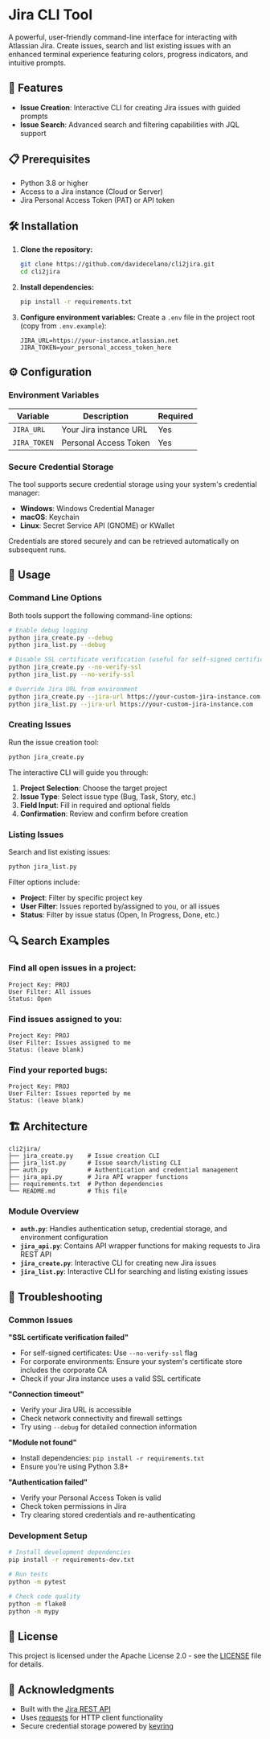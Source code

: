 # Jira CLI Tool

A powerful, user-friendly command-line interface for interacting with Atlassian Jira. Create issues, search and list existing issues with an enhanced terminal experience featuring colors, progress indicators, and intuitive prompts.

## 🚀 Features

- **Issue Creation**: Interactive CLI for creating Jira issues with guided prompts
- **Issue Search**: Advanced search and filtering capabilities with JQL support


## 📋 Prerequisites

- Python 3.8 or higher
- Access to a Jira instance (Cloud or Server)
- Jira Personal Access Token (PAT) or API token

## 🛠️ Installation

1. **Clone the repository:**
	```bash
	git clone https://github.com/davidecelano/cli2jira.git
	cd cli2jira
	```

2. **Install dependencies:**
	```bash
	pip install -r requirements.txt
	```

3. **Configure environment variables:**
	Create a `.env` file in the project root (copy from `.env.example`):
	```env
	JIRA_URL=https://your-instance.atlassian.net
	JIRA_TOKEN=your_personal_access_token_here
	```

## ⚙️ Configuration

### Environment Variables

| Variable | Description | Required |
|----------|-------------|----------|
| `JIRA_URL` | Your Jira instance URL | Yes |
| `JIRA_TOKEN` | Personal Access Token | Yes |

### Secure Credential Storage

The tool supports secure credential storage using your system's credential manager:

- **Windows**: Windows Credential Manager
- **macOS**: Keychain
- **Linux**: Secret Service API (GNOME) or KWallet

Credentials are stored securely and can be retrieved automatically on subsequent runs.

## 📖 Usage

### Command Line Options

Both tools support the following command-line options:

```bash
# Enable debug logging
python jira_create.py --debug
python jira_list.py --debug

# Disable SSL certificate verification (useful for self-signed certificates)
python jira_create.py --no-verify-ssl
python jira_list.py --no-verify-ssl

# Override Jira URL from environment
python jira_create.py --jira-url https://your-custom-jira-instance.com
python jira_list.py --jira-url https://your-custom-jira-instance.com

```

### Creating Issues

Run the issue creation tool:

```bash
python jira_create.py
```

The interactive CLI will guide you through:
1. **Project Selection**: Choose the target project
2. **Issue Type**: Select issue type (Bug, Task, Story, etc.)
3. **Field Input**: Fill in required and optional fields
4. **Confirmation**: Review and confirm before creation

### Listing Issues

Search and list existing issues:

```bash
python jira_list.py
```

Filter options include:
- **Project**: Filter by specific project key
- **User Filter**: Issues reported by/assigned to you, or all issues
- **Status**: Filter by issue status (Open, In Progress, Done, etc.)

## 🔍 Search Examples

### Find all open issues in a project:
```
Project Key: PROJ
User Filter: All issues
Status: Open
```

### Find issues assigned to you:
```
Project Key: PROJ
User Filter: Issues assigned to me
Status: (leave blank)
```

### Find your reported bugs:
```
Project Key: PROJ
User Filter: Issues reported by me
Status: (leave blank)
```

## 🏗️ Architecture

```
cli2jira/
├── jira_create.py    # Issue creation CLI
├── jira_list.py      # Issue search/listing CLI
├── auth.py           # Authentication and credential management
├── jira_api.py       # Jira API wrapper functions
├── requirements.txt  # Python dependencies
└── README.md         # This file
```

### Module Overview

- **`auth.py`**: Handles authentication setup, credential storage, and environment configuration
- **`jira_api.py`**: Contains API wrapper functions for making requests to Jira REST API
- **`jira_create.py`**: Interactive CLI for creating new Jira issues
- **`jira_list.py`**: Interactive CLI for searching and listing existing issues

## 🐛 Troubleshooting

### Common Issues

**"SSL certificate verification failed"**
- For self-signed certificates: Use `--no-verify-ssl` flag
- For corporate environments: Ensure your system's certificate store includes the corporate CA
- Check if your Jira instance uses a valid SSL certificate

**"Connection timeout"**
- Verify your Jira URL is accessible
- Check network connectivity and firewall settings
- Try using `--debug` for detailed connection information

**"Module not found"**
- Install dependencies: `pip install -r requirements.txt`
- Ensure you're using Python 3.8+

**"Authentication failed"**
- Verify your Personal Access Token is valid
- Check token permissions in Jira
- Try clearing stored credentials and re-authenticating


### Development Setup

```bash
# Install development dependencies
pip install -r requirements-dev.txt

# Run tests
python -m pytest

# Check code quality
python -m flake8
python -m mypy
```

## 📄 License

This project is licensed under the Apache License 2.0 - see the [LICENSE](LICENSE) file for details.

## 🙏 Acknowledgments

- Built with the [Jira REST API](https://developer.atlassian.com/cloud/jira/platform/rest/v3/)
- Uses [requests](https://requests.readthedocs.io/) for HTTP client functionality
- Secure credential storage powered by [keyring](https://github.com/jaraco/keyring)
